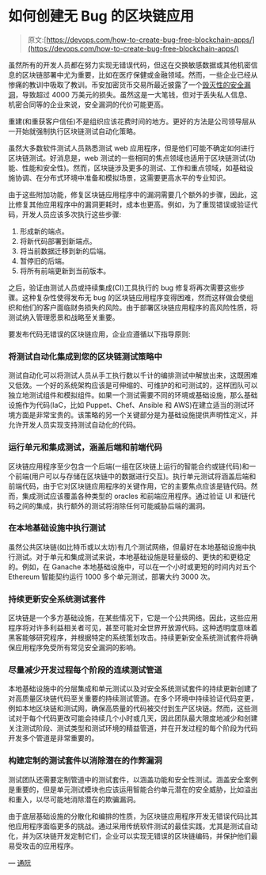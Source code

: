 # 如何创建无 Bug 的区块链应用

> 原文:[https://devops.com/how-to-create-bug-free-blockchain-apps/](https://devops.com/how-to-create-bug-free-blockchain-apps/)

虽然所有的开发人员都在努力实现无错误代码，但这在交换敏感数据或其他机密信息的区块链部署中尤为重要，比如在医疗保健或金融领域。然而，一些企业已经从惨痛的教训中吸取了教训。币安加密货币交易所最近披露了一个[毁灭性的安全漏洞](https://techcrunch.com/2019/05/10/binance-security-hack/)，导致超过 4000 万美元的损失。虽然这是一大笔钱，但对于丢失私人信息、机密合同等的企业来说，安全漏洞的代价可能更高。

重建(和重获客户信任)不是组织应该花费时间的地方。更好的方法是公司领导层从一开始就强制执行区块链测试自动化策略。

虽然大多数软件测试人员熟悉测试 web 应用程序，但是他们可能不确定如何进行区块链测试。好消息是，web 测试的一些相同的焦点领域也适用于区块链测试(功能、性能和安全性)。然而，区块链涉及更多的测试、工作和重点领域，如基础设施协调、在分布式环境中准备和模拟场景，这需要更高水平的专业知识。

由于这些附加功能，修复区块链应用程序中的漏洞需要几个额外的步骤，因此，这比修复其他应用程序中的漏洞更耗时，成本也更高。例如，为了重现错误或验证代码，开发人员应该多次执行这些步骤:

1.  形成新的端点。
2.  将新代码部署到新端点。
3.  将当前数据迁移到新的后端。
4.  暂停旧的后端。
5.  将所有前端更新到当前版本。

之后，验证由测试人员或持续集成(CI)工具执行的 bug 修复将再次需要这些步骤。这种复杂性使得发布无 bug 的区块链应用程序变得困难，然而这样做会使组织和他们的客户面临财务损失的风险。由于部署区块链应用程序的高风险性质，将测试纳入管理愿景和战略至关重要。

要发布代码无错误的区块链应用，企业应遵循以下指导原则:

### 将测试自动化集成到您的区块链测试策略中

测试自动化可以将测试人员从手工执行数以千计的编排测试中解放出来，这既困难又低效。一个好的系统架构应该是可伸缩的、可维护的和可测试的，这样团队可以独立地测试组件和模拟组件。如果一个测试需要不同的环境或基础设施，那么基础设施作为代码(IaC，比如 Puppet、Chef、Ansible 和 AWS)在建立适当的测试环境方面是非常宝贵的。该策略的另一个关键部分是为基础设施提供声明性定义，并允许开发人员实现支持测试自动化的代码。

### 运行单元和集成测试，涵盖后端和前端代码

区块链应用程序至少包含一个后端(一组在区块链上运行的智能合约或链代码)和一个前端(用户可以与存储在区块链中的数据进行交互)。执行单元测试将涵盖后端和前端代码，由于它对区块链应用程序的关键作用，它的主要焦点应该是链代码。然而，集成测试应该覆盖各种类型的 oracles 和前端应用程序。通过验证 UI 和链代码之间的集成，执行额外的测试将消除任何可能威胁后端的漏洞。

### 在本地基础设施中执行测试

虽然公共区块链(如比特币或以太坊)有几个测试网络，但最好在本地基础设施中执行测试。对于单元和集成测试来说，本地基础设施是轻量级的、更快的和更稳定的。例如，在 Ganache 本地基础设施中，可以在一个小时或更短的时间内对五个 Ethereum 智能契约运行 1000 多个单元测试，部署大约 3000 次。

### 持续更新安全系统测试套件

区块链是一个多方基础设施，在某些情况下，它是一个公共网络。因此，这些应用程序将对许多利益相关者可见，甚至可能对全世界开放源代码。这种透明度意味着黑客能够研究程序，并根据特定的系统策划攻击。持续更新安全系统测试套件将确保应用程序免受所有常见安全漏洞的影响。

### 尽量减少开发过程每个阶段的连续测试管道

本地基础设施中的分层集成和单元测试以及对安全系统测试套件的持续更新创建了对高质量区块链代码至关重要的持续测试管道。在多个环境中持续验证代码变更，例如本地区块链和测试网，确保高质量的代码被交付到生产区块链。然而，这些测试对于每个代码更改可能会持续几个小时或几天，因此团队最大限度地减少和创建关注测试阶段、测试类型和测试环境的精益管道，并在开发过程的每个阶段为代码开发多个管道是非常重要的。

### 构建定制的测试套件以消除潜在的作弊漏洞

测试团队还需要定制管道中的测试套件，以涵盖功能和安全性测试。涵盖安全案例是重要的，但是单元测试模块也应该运用智能合约单元潜在的安全威胁，比如溢出和重入，以尽可能地消除潜在的欺骗漏洞。

由于底层基础设施的分散化和编排的性质，为区块链应用程序开发无错误代码比其他应用程序面临更多的挑战。通过采用传统软件测试的最佳实践，尤其是测试自动化，并为区块链开发定制它们，企业可以实现无错误的区块链编码，并保护他们最易受攻击的应用程序。

— [通阮](https://devops.com/author/thong-nguyen/)